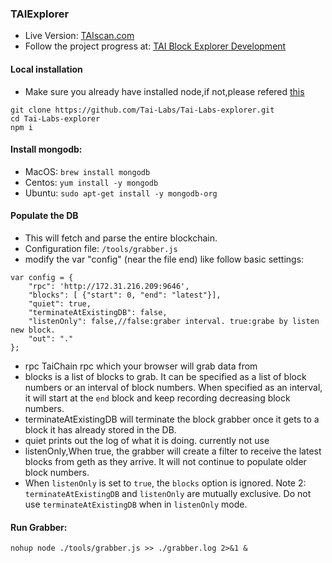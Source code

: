 ### TAIExplorer 

* Live Version: [TAIscan.com](https://TAIscan.com/)
* Follow the project progress at: [TAI Block Explorer Development](http://TaiChain.org/) 

#### Local installation

* Make sure you already have installed node,if not,please refered [this](https://nodejs.org/en/)

``` download codes
git clone https://github.com/Tai-Labs/Tai-Labs-explorer.git
cd Tai-Labs-explorer
npm i
```

#### Install mongodb:

* MacOS: `brew install mongodb`
* Centos: `yum install -y mongodb`
* Ubuntu: `sudo apt-get install -y mongodb-org`

#### Populate the DB

* This will fetch and parse the entire blockchain.
* Configuration file: `/tools/grabber.js`
* modify the var "config" (near the file end) like follow basic settings:

``` config models
var config = {
    "rpc": 'http://172.31.216.209:9646',
    "blocks": [ {"start": 0, "end": "latest"}],
    "quiet": true,
    "terminateAtExistingDB": false,
    "listenOnly": false,//false:graber interval. true:grabe by listen new block.
    "out": "."
};
```

* rpc TaiChain rpc which your browser will grab data from
* blocks  is a list of blocks to grab. It can be specified as a list of block numbers or an interval of block numbers. When specified as an interval, it will start at the ```end``` block and keep recording decreasing block numbers. 
* terminateAtExistingDB will terminate the block grabber once it gets to a block it has already stored in the DB.
* quiet prints out the log of what it is doing. currently not use
* listenOnly,When true, the grabber will create a filter to receive the latest blocks from geth as they arrive. It will not continue to populate older block numbers. 
* When ```listenOnly``` is set to ```true```, the ```blocks``` option is ignored. 
Note 2: ```terminateAtExistingDB``` and ```listenOnly``` are mutually exclusive. Do not use ```terminateAtExistingDB``` when in ```listenOnly``` mode.</b>

#### Run Grabber:

``` node startup
nohup node ./tools/grabber.js >> ./grabber.log 2>&1 &  
```
